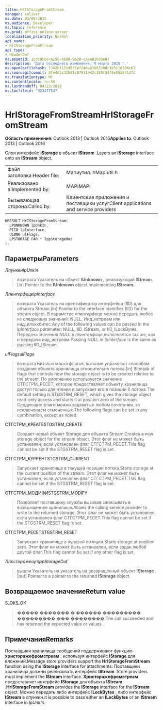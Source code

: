 ```yaml
---
title: HrIStorageFromStream
manager: soliver
ms.date: 03/09/2015
ms.audience: Developer
ms.topic: reference
ms.prod: office-online-server
localization_priority: Normal
api_name:
- HrIStorageFromStream
api_type:
- HeaderDef
ms.assetid: 1cdc95b8-a156-4600-9e20-caaa02680e87
description: 'Дата последнего изменения: 9 марта 2015 г.'
ms.openlocfilehash: 1362b1131d937ef240aa1962db8c1b5116786c67
ms.sourcegitcommit: 8fe462c32b91c87911942c188f3445e85a54137c
ms.translationtype: MT
ms.contentlocale: ru-RU
ms.lasthandoff: 04/23/2019
ms.locfileid: "32347784"
---
```

# <a name="hristoragefromstream"></a><span data-ttu-id="a4c7c-103">HrIStorageFromStream</span><span class="sxs-lookup"><span data-stu-id="a4c7c-103">HrIStorageFromStream</span></span>

  
  
<span data-ttu-id="a4c7c-104">**Область применения**: Outlook 2013 | Outlook 2016</span><span class="sxs-lookup"><span data-stu-id="a4c7c-104">**Applies to**: Outlook 2013 | Outlook 2016</span></span> 
  
<span data-ttu-id="a4c7c-105">Слои интерфейс **IStorage** в объект **IStream** .</span><span class="sxs-lookup"><span data-stu-id="a4c7c-105">Layers an **IStorage** interface onto an **IStream** object.</span></span> 
  
|||
|:-----|:-----|
|<span data-ttu-id="a4c7c-106">Файл заголовка:</span><span class="sxs-lookup"><span data-stu-id="a4c7c-106">Header file:</span></span>  <br/> |<span data-ttu-id="a4c7c-107">Мапиутил. h</span><span class="sxs-lookup"><span data-stu-id="a4c7c-107">Mapiutil.h</span></span>  <br/> |
|<span data-ttu-id="a4c7c-108">Реализовано в:</span><span class="sxs-lookup"><span data-stu-id="a4c7c-108">Implemented by:</span></span>  <br/> |<span data-ttu-id="a4c7c-109">MAPI</span><span class="sxs-lookup"><span data-stu-id="a4c7c-109">MAPI</span></span>  <br/> |
|<span data-ttu-id="a4c7c-110">Вызывающая сторона:</span><span class="sxs-lookup"><span data-stu-id="a4c7c-110">Called by:</span></span>  <br/> |<span data-ttu-id="a4c7c-111">Клиентские приложения и поставщики услуг</span><span class="sxs-lookup"><span data-stu-id="a4c7c-111">Client applications and service providers</span></span>  <br/> |
   
```cpp
HRESULT HrIStorageFromStream(
  LPUNKNOWN lpUnkIn,
  PIID lpInterface,
  ULONG ulFlags,
  LPSTORAGE FAR * lppStorageOut
);
```

## <a name="parameters"></a><span data-ttu-id="a4c7c-112">Параметры</span><span class="sxs-lookup"><span data-stu-id="a4c7c-112">Parameters</span></span>

 <span data-ttu-id="a4c7c-113">_Лпункин_</span><span class="sxs-lookup"><span data-stu-id="a4c7c-113">_lpUnkIn_</span></span>
  
> <span data-ttu-id="a4c7c-114">возврата Указатель на объект **IUnknown** , реализующий **IStream**.</span><span class="sxs-lookup"><span data-stu-id="a4c7c-114">[in] Pointer to the **IUnknown** object implementing **IStream**.</span></span> 
    
 <span data-ttu-id="a4c7c-115">_Лпинтерфаце_</span><span class="sxs-lookup"><span data-stu-id="a4c7c-115">_lpInterface_</span></span>
  
> <span data-ttu-id="a4c7c-116">возврата Указатель на идентификатор интерфейса (IID) для объекта Stream.</span><span class="sxs-lookup"><span data-stu-id="a4c7c-116">[in] Pointer to the interface identifier (IID) for the stream object.</span></span> <span data-ttu-id="a4c7c-117">В параметре _лпинтерфаце_ можно передать любое из следующих значений: NULL, Иид_истреам или иид_илоккбитес.</span><span class="sxs-lookup"><span data-stu-id="a4c7c-117">Any of the following values can be passed in the  _lpInterface_ parameter: NULL, IID_IStream, or IID_ILockBytes.</span></span> <span data-ttu-id="a4c7c-118">Передача значения NULL в _лпинтерфаце_ выполняется так же, как и передача иид_истреам.</span><span class="sxs-lookup"><span data-stu-id="a4c7c-118">Passing NULL in  _lpInterface_ is the same as passing IID_IStream.</span></span> 
    
 <span data-ttu-id="a4c7c-119">_ulFlags_</span><span class="sxs-lookup"><span data-stu-id="a4c7c-119">_ulFlags_</span></span>
  
> <span data-ttu-id="a4c7c-120">возврата Битовая маска флагов, которые управляют способом создания объекта хранилища относительно потока.</span><span class="sxs-lookup"><span data-stu-id="a4c7c-120">[in] Bitmask of flags that controls how the storage object is to be created relative to the stream.</span></span> <span data-ttu-id="a4c7c-121">По умолчанию используется значение СТГСТРМ_РЕСЕТ, которое предоставляет объекту хранилища доступ только для чтения и запускает его в позиции 0 потока.</span><span class="sxs-lookup"><span data-stu-id="a4c7c-121">The default setting is STGSTRM_RESET, which gives the storage object read-only access and starts it at position zero of the stream.</span></span> <span data-ttu-id="a4c7c-122">Следующие флаги можно задавать в любом сочетании, за исключением отмеченных.</span><span class="sxs-lookup"><span data-stu-id="a4c7c-122">The following flags can be set in any combination, except as noted:</span></span>
    
<span data-ttu-id="a4c7c-123">СТГСТРМ_КРЕАТЕ</span><span class="sxs-lookup"><span data-stu-id="a4c7c-123">STGSTRM_CREATE</span></span> 
  
> <span data-ttu-id="a4c7c-124">Создает новый объект Storage для объекта Stream.</span><span class="sxs-lookup"><span data-stu-id="a4c7c-124">Creates a new storage object for the stream object.</span></span> <span data-ttu-id="a4c7c-125">Этот флаг не может быть установлен, если установлен флаг СТГСТРМ_РЕСЕТ.</span><span class="sxs-lookup"><span data-stu-id="a4c7c-125">This flag cannot be set if the STGSTRM_RESET flag is set.</span></span> 
    
<span data-ttu-id="a4c7c-126">СТГСТРМ_КУРРЕНТ</span><span class="sxs-lookup"><span data-stu-id="a4c7c-126">STGSTRM_CURRENT</span></span> 
  
> <span data-ttu-id="a4c7c-127">Запускает хранилище в текущей позиции потока.</span><span class="sxs-lookup"><span data-stu-id="a4c7c-127">Starts storage at the current position of the stream.</span></span> <span data-ttu-id="a4c7c-128">Этот флаг не может быть установлен, если установлен флаг СТГСТРМ_РЕСЕТ.</span><span class="sxs-lookup"><span data-stu-id="a4c7c-128">This flag cannot be set if the STGSTRM_RESET flag is set.</span></span> 
    
<span data-ttu-id="a4c7c-129">СТГСТРМ_МОДИФИ</span><span class="sxs-lookup"><span data-stu-id="a4c7c-129">STGSTRM_MODIFY</span></span> 
  
> <span data-ttu-id="a4c7c-130">Позволяет поставщику службы вызовов записывать в возвращенное хранилище.</span><span class="sxs-lookup"><span data-stu-id="a4c7c-130">Allows the calling service provider to write to the returned storage.</span></span> <span data-ttu-id="a4c7c-131">Этот флаг не может быть установлен, если установлен флаг СТГСТРМ_РЕСЕТ.</span><span class="sxs-lookup"><span data-stu-id="a4c7c-131">This flag cannot be set if the STGSTRM_RESET flag is set.</span></span> 
    
<span data-ttu-id="a4c7c-132">СТГСТРМ_РЕСЕТ</span><span class="sxs-lookup"><span data-stu-id="a4c7c-132">STGSTRM_RESET</span></span> 
  
> <span data-ttu-id="a4c7c-133">Запускает хранилище в нулевой позиции.</span><span class="sxs-lookup"><span data-stu-id="a4c7c-133">Starts storage at position zero.</span></span> <span data-ttu-id="a4c7c-134">Этот флаг не может быть установлен, если задан любой другой флаг.</span><span class="sxs-lookup"><span data-stu-id="a4c7c-134">This flag cannot be set if any other flag is set.</span></span> 
    
 <span data-ttu-id="a4c7c-135">_Лппсторажеаут_</span><span class="sxs-lookup"><span data-stu-id="a4c7c-135">_lppStorageOut_</span></span>
  
> <span data-ttu-id="a4c7c-136">вышли Указатель на указатель на возвращенный объект **IStorage** .</span><span class="sxs-lookup"><span data-stu-id="a4c7c-136">[out] Pointer to a pointer to the returned **IStorage** object.</span></span> 
    
## <a name="return-value"></a><span data-ttu-id="a4c7c-137">Возвращаемое значение</span><span class="sxs-lookup"><span data-stu-id="a4c7c-137">Return value</span></span>

<span data-ttu-id="a4c7c-138">S_OK</span><span class="sxs-lookup"><span data-stu-id="a4c7c-138">S_OK</span></span> 
  
> <span data-ttu-id="a4c7c-139">����� ������� � ������ ��������� ��������� ��� ��������.</span><span class="sxs-lookup"><span data-stu-id="a4c7c-139">The call succeeded and has returned the expected value or values.</span></span>
    
## <a name="remarks"></a><span data-ttu-id="a4c7c-140">Примечания</span><span class="sxs-lookup"><span data-stu-id="a4c7c-140">Remarks</span></span>

<span data-ttu-id="a4c7c-141">Поставщики хранилища сообщений поддерживают функцию **христоражефромстреам** , используя интерфейс **IStorage** для вложений.</span><span class="sxs-lookup"><span data-stu-id="a4c7c-141">Message store providers support the **HrIStorageFromStream** function using the **IStorage** interface for attachments.</span></span> <span data-ttu-id="a4c7c-142">Поставщики хранилища должны реализовать интерфейс **IStream** .</span><span class="sxs-lookup"><span data-stu-id="a4c7c-142">Store providers must implement the **IStream** interface.</span></span> <span data-ttu-id="a4c7c-143">**Христоражефромстреам** предоставляет интерфейс **IStorage** для объекта **IStream** .</span><span class="sxs-lookup"><span data-stu-id="a4c7c-143">**HrIStorageFromStream** provides the **IStorage** interface for the **IStream** object.</span></span> <span data-ttu-id="a4c7c-144">Можно передать либо интерфейс **ILockBytes** , либо интерфейс **IStream** в _лпункин_.</span><span class="sxs-lookup"><span data-stu-id="a4c7c-144">It is possible to pass either an **ILockBytes** or an **IStream** interface in  _lpUnkIn_.</span></span> 
  


